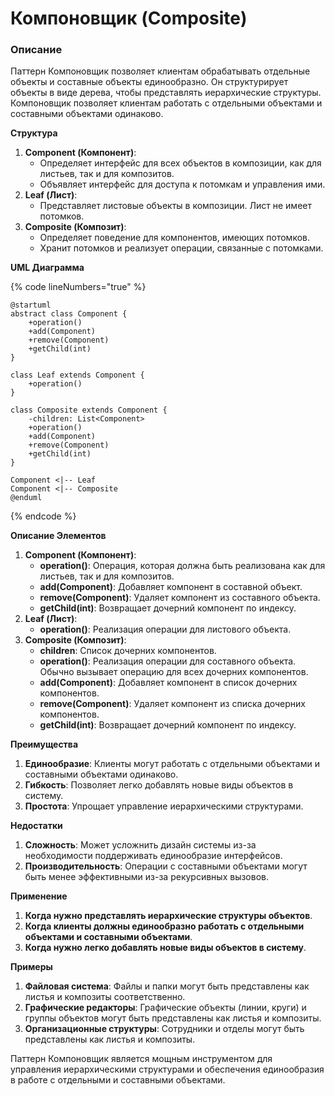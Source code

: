 # Компоновщик (Composite)

### **Описание**

Паттерн Компоновщик позволяет клиентам обрабатывать отдельные объекты и составные объекты единообразно. Он структурирует объекты в виде дерева, чтобы представлять иерархические структуры. Компоновщик позволяет клиентам работать с отдельными объектами и составными объектами одинаково.

**Структура**

1. **Component (Компонент)**:
   * Определяет интерфейс для всех объектов в композиции, как для листьев, так и для композитов.
   * Объявляет интерфейс для доступа к потомкам и управления ими.
2. **Leaf (Лист)**:
   * Представляет листовые объекты в композиции. Лист не имеет потомков.
3. **Composite (Композит)**:
   * Определяет поведение для компонентов, имеющих потомков.
   * Хранит потомков и реализует операции, связанные с потомками.

**UML Диаграмма**

{% code lineNumbers="true" %}
```plant-uml
@startuml
abstract class Component {
    +operation()
    +add(Component)
    +remove(Component)
    +getChild(int)
}

class Leaf extends Component {
    +operation()
}

class Composite extends Component {
    -children: List<Component>
    +operation()
    +add(Component)
    +remove(Component)
    +getChild(int)
}

Component <|-- Leaf
Component <|-- Composite
@enduml
```
{% endcode %}

**Описание Элементов**

1. **Component (Компонент)**:
   * **operation()**: Операция, которая должна быть реализована как для листьев, так и для композитов.
   * **add(Component)**: Добавляет компонент в составной объект.
   * **remove(Component)**: Удаляет компонент из составного объекта.
   * **getChild(int)**: Возвращает дочерний компонент по индексу.
2. **Leaf (Лист)**:
   * **operation()**: Реализация операции для листового объекта.
3. **Composite (Композит)**:
   * **children**: Список дочерних компонентов.
   * **operation()**: Реализация операции для составного объекта. Обычно вызывает операцию для всех дочерних компонентов.
   * **add(Component)**: Добавляет компонент в список дочерних компонентов.
   * **remove(Component)**: Удаляет компонент из списка дочерних компонентов.
   * **getChild(int)**: Возвращает дочерний компонент по индексу.

**Преимущества**

1. **Единообразие**: Клиенты могут работать с отдельными объектами и составными объектами одинаково.
2. **Гибкость**: Позволяет легко добавлять новые виды объектов в систему.
3. **Простота**: Упрощает управление иерархическими структурами.

**Недостатки**

1. **Сложность**: Может усложнить дизайн системы из-за необходимости поддерживать единообразие интерфейсов.
2. **Производительность**: Операции с составными объектами могут быть менее эффективными из-за рекурсивных вызовов.

**Применение**

1. **Когда нужно представлять иерархические структуры объектов**.
2. **Когда клиенты должны единообразно работать с отдельными объектами и составными объектами**.
3. **Когда нужно легко добавлять новые виды объектов в систему**.

**Примеры**

1. **Файловая система**: Файлы и папки могут быть представлены как листья и композиты соответственно.
2. **Графические редакторы**: Графические объекты (линии, круги) и группы объектов могут быть представлены как листья и композиты.
3. **Организационные структуры**: Сотрудники и отделы могут быть представлены как листья и композиты.

Паттерн Компоновщик является мощным инструментом для управления иерархическими структурами и обеспечения единообразия в работе с отдельными и составными объектами.
